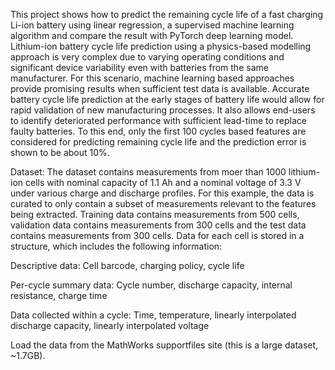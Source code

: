 This project shows how to predict the remaining cycle life of a fast charging Li-ion battery using linear regression, a supervised machine learning algorithm and compare the result with PyTorch deep learning model. Lithium-ion battery cycle life prediction using a physics-based modelling approach is very complex due to varying operating conditions and significant device variability even with batteries from the same manufacturer. For this scenario, machine learning based approaches provide promising results when sufficient test data is available. Accurate battery cycle life prediction at the early stages of battery life would allow for rapid validation of new manufacturing processes. It also allows end-users to identify deteriorated performance with sufficient lead-time to replace faulty batteries. To this end, only the first 100 cycles based features are considered for predicting remaining cycle life and the prediction error is shown to be about 10%.

Dataset:
The dataset contains measurements from moer than 1000 lithium-ion cells with nominal capacity of 1.1 Ah and a nominal voltage of 3.3 V under various charge and discharge profiles. For this example, the data is curated to only contain a subset of measurements relevant to the features being extracted. Training data contains measurements from 500 cells, validation data contains measurements from 300 cells and the test data contains measurements from 300 cells. Data for each cell is stored in a structure, which includes the following information:

Descriptive data: Cell barcode, charging policy, cycle life

Per-cycle summary data: Cycle number, discharge capacity, internal resistance, charge time

Data collected within a cycle: Time, temperature, linearly interpolated discharge capacity, linearly interpolated voltage

Load the data from the MathWorks supportfiles site (this is a large dataset, ~1.7GB).
